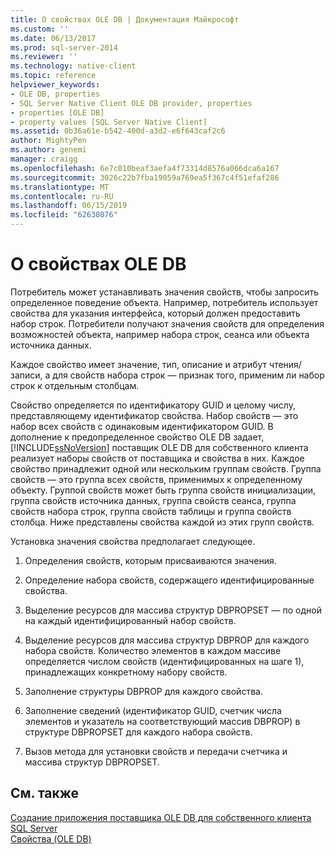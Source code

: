 ```yaml
---
title: О свойствах OLE DB | Документация Майкрософт
ms.custom: ''
ms.date: 06/13/2017
ms.prod: sql-server-2014
ms.reviewer: ''
ms.technology: native-client
ms.topic: reference
helpviewer_keywords:
- OLE DB, properties
- SQL Server Native Client OLE DB provider, properties
- properties [OLE DB]
- property values [SQL Server Native Client]
ms.assetid: 0b36a61e-b542-400d-a3d2-e6f643caf2c6
author: MightyPen
ms.author: genemi
manager: craigg
ms.openlocfilehash: 6e7c010beaf3aefa4f73314d8576a066dca6a167
ms.sourcegitcommit: 3026c22b7fba19059a769ea5f367c4f51efaf286
ms.translationtype: MT
ms.contentlocale: ru-RU
ms.lasthandoff: 06/15/2019
ms.locfileid: "62638076"
---
```

# <a name="about-ole-db-properties"></a>О свойствах OLE DB
  Потребитель может устанавливать значения свойств, чтобы запросить определенное поведение объекта. Например, потребитель использует свойства для указания интерфейса, который должен предоставить набор строк. Потребители получают значения свойств для определения возможностей объекта, например набора строк, сеанса или объекта источника данных.  
  
 Каждое свойство имеет значение, тип, описание и атрибут чтения/записи, а для свойств набора строк — признак того, применим ли набор строк к отдельным столбцам.  
  
 Свойство определяется по идентификатору GUID и целому числу, представляющему идентификатор свойства. Набор свойств — это набор всех свойств с одинаковым идентификатором GUID. В дополнение к предопределенное свойство OLE DB задает, [!INCLUDE[ssNoVersion](../../includes/ssnoversion-md.md)] поставщик OLE DB для собственного клиента реализует наборы свойств от поставщика и свойства в них. Каждое свойство принадлежит одной или нескольким группам свойств. Группа свойств — это группа всех свойств, применимых к определенному объекту. Группой свойств может быть группа свойств инициализации, группа свойств источника данных, группа свойств сеанса, группа свойств набора строк, группа свойств таблицы и группа свойств столбца. Ниже представлены свойства каждой из этих групп свойств.  
  
 Установка значения свойства предполагает следующее.  
  
1.  Определения свойств, которым присваиваются значения.  
  
2.  Определение набора свойств, содержащего идентифицированные свойства.  
  
3.  Выделение ресурсов для массива структур DBPROPSET — по одной на каждый идентифицированный набор свойств.  
  
4.  Выделение ресурсов для массива структур DBPROP для каждого набора свойств. Количество элементов в каждом массиве определяется числом свойств (идентифицированных на шаге 1), принадлежащих конкретному набору свойств.  
  
5.  Заполнение структуры DBPROP для каждого свойства.  
  
6.  Заполнение сведений (идентификатор GUID, счетчик числа элементов и указатель на соответствующий массив DBPROP) в структуре DBPROPSET для каждого набора свойств.  
  
7.  Вызов метода для установки свойств и передачи счетчика и массива структур DBPROPSET.  
  
## <a name="see-also"></a>См. также  
 [Создание приложения поставщика OLE DB для собственного клиента SQL Server](creating-a-sql-server-native-client-ole-db-provider-application.md)   
 [Свойства (OLE DB)](https://go.microsoft.com/fwlink/?LinkId=112207)  
  
  
